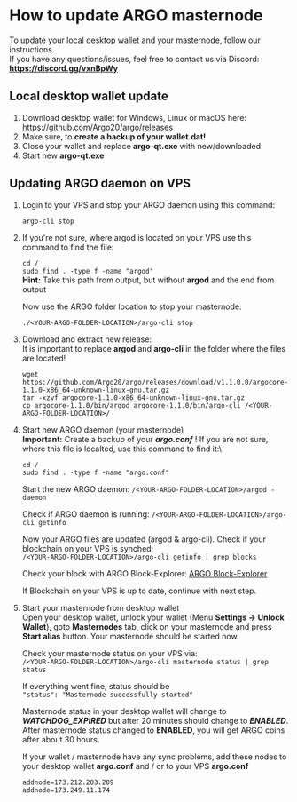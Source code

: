 # How to update ARGO masternode

To update your local desktop wallet and your masternode, follow our instructions.\
If you have any questions/issues, feel free to contact us via Discord: **https://discord.gg/vxnBpWy**

## Local desktop wallet update
1. Download desktop wallet for Windows, Linux or macOS here: https://github.com/Argo20/argo/releases
2. Make sure, to **create a backup of your wallet.dat!**
3. Close your wallet and replace **argo-qt.exe** with new/downloaded
4. Start new **argo-qt.exe**

## Updating ARGO daemon on VPS
1. Login to your VPS and stop your ARGO daemon using this command: 

   `argo-cli stop`
2. If you're not sure, where argod is located on your VPS use this command to find the file:

   `cd /`\
   `sudo find . -type f -name "argod"`\
   **Hint:** Take this path from output, but without __argod__ and the end from output
   
   Now use the ARGO folder location to stop your masternode:
   
   `./<YOUR-ARGO-FOLDER-LOCATION>/argo-cli stop`
   
3. Download and extract new release:\
It is important to replace **argod** and **argo-cli** in the folder where the files are located!

   `wget https://github.com/Argo20/argo/releases/download/v1.1.0.0/argocore-1.1.0-x86_64-unknown-linux-gnu.tar.gz`\
   `tar -xzvf argocore-1.1.0-x86_64-unknown-linux-gnu.tar.gz`\
   `cp argocore-1.1.0/bin/argod argocore-1.1.0/bin/argo-cli /<YOUR-ARGO-FOLDER-LOCATION>/`

4. Start new ARGO daemon (your masternode)\
__Important:__ Create a backup of your **_argo.conf_** ! If you are not sure, where this file is localted, use this command to find it:\

   `cd /`\
   `sudo find . -type f -name "argo.conf"`

   Start the new ARGO daemon: `/<YOUR-ARGO-FOLDER-LOCATION>/argod -daemon`

   Check if ARGO daemon is running: `/<YOUR-ARGO-FOLDER-LOCATION>/argo-cli getinfo`
   
   Now your ARGO files are updated (argod & argo-cli). Check if your blockchain on your VPS is synched:\
   `/<YOUR-ARGO-FOLDER-LOCATION>/argo-cli getinfo | grep blocks`

   Check your block with ARGO Block-Explorer: <a href="https://altmix.org/coins/45-ARGO/explorer" target="_blank">ARGO Block-Explorer</a>
   
   If Blockchain on your VPS is up to date, continue with next step.
   
5. Start your masternode from desktop wallet \
   Open your desktop wallet, unlock your wallet (Menu __Settings -> Unlock Wallet__), goto __Masternodes__ tab, click on your masternode
   and press __Start alias__ button. Your masternode should be started now.
   
   Check your masternode status on your VPS via:\
   `/<YOUR-ARGO-FOLDER-LOCATION>/argo-cli masternode status | grep status`
   
   If everything went fine, status should be\
   `"status": "Masternode successfully started"`
   
   Masternode status in your desktop wallet will change to **_WATCHDOG_EXPIRED_** but after 20 minutes should change to **_ENABLED_**.\
   After masternode status changed to **__ENABLED__**, you will get ARGO coins after about 30 hours.
   
   If your wallet / masternode have any sync problems, add these nodes to your desktop wallet **__argo.conf__** and / or to your VPS **__argo.conf__**
   
   `addnode=173.212.203.209`\
   `addnode=173.249.11.174`
